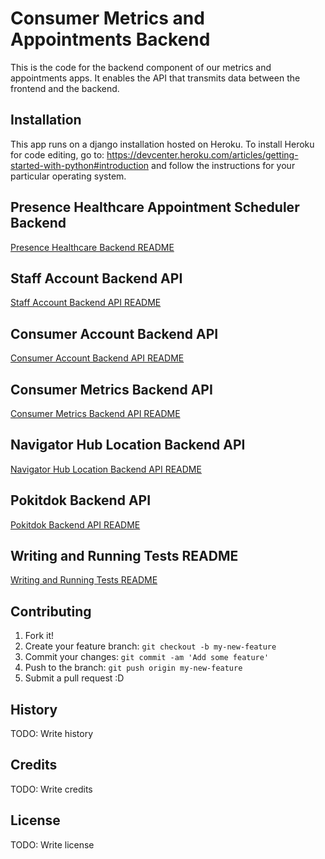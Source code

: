# Consumer Metrics and Appointments Backend

This is the code for the backend component of our metrics and appointments apps. It enables the API that transmits data between the frontend and the backend.



## Installation

This app runs on a django installation hosted on Heroku. To install Heroku for code editing, go to: https://devcenter.heroku.com/articles/getting-started-with-python#introduction and follow the instructions for your particular operating system.



## Presence Healthcare Appointment Scheduler Backend

[Presence Healthcare Backend README](docs/Presence.md)



## Staff Account Backend API

[Staff Account Backend API README](docs/Staff_Backend_API.md)


## Consumer Account Backend API

[Consumer Account Backend API README](docs/Consumer_Backend_API.md)
    

## Consumer Metrics Backend API

[Consumer Metrics Backend API README](docs/Metrics_Backend_API.md)
    

## Navigator Hub Location Backend API

[Navigator Hub Location Backend API README](docs/Hub_Location_API.md)


## Pokitdok Backend API

[Pokitdok Backend API README](docs/Pokitdok_Backend_API.md)


## Writing and Running Tests README

[Writing and Running Tests README](docs/Testing.md)
    
    
## Contributing

1. Fork it!
2. Create your feature branch: `git checkout -b my-new-feature`
3. Commit your changes: `git commit -am 'Add some feature'`
4. Push to the branch: `git push origin my-new-feature`
5. Submit a pull request :D

## History

TODO: Write history

## Credits

TODO: Write credits

## License

TODO: Write license
